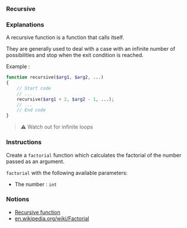 ### Recursive

### Explanations

A recursive function is a function that calls itself.

They are generally used to deal with a case with an infinite number of possibilities and stop when the exit condition is reached.

Example :

```php
function recursive($arg1, $arg2, ...)
{
    // Start code
    // ...
    recursive($arg1 + 2, $arg2 - 1, ...);
    // ...
    // End code
}
```

> ⚠ Watch out for infinite loops

### Instructions

Create a `factorial` function which calculates the factorial of the number passed as an argument.

`factorial` with the following available parameters:

- The number : `int`

### Notions

- [Recursive function](https://thisinterestsme.com/php-recursion-example/)
- [en.wikipedia.org/wiki/Factorial](https://en.wikipedia.org/wiki/Factorial)